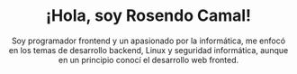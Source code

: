 <!--
### Hi there 👋
-->

<!--
**rosendocamal/rosendocamal** is a ✨ _special_ ✨ repository because its `README.md` (this file) appears on your GitHub profile.

Here are some ideas to get you started:

- 🔭 I’m currently working on ...
- 🌱 I’m currently learning ...
- 👯 I’m looking to collaborate on ...
- 🤔 I’m looking for help with ...
- 💬 Ask me about ...
- 📫 How to reach me: ...
- 😄 Pronouns: ...
- ⚡ Fun fact: ...
-->

<div class="container">
    <div class="container__name" align="center">
        <h1>¡Hola, soy Rosendo Camal!</h1>
    </div>
    <div class="container_text" align="center">
        <p>Soy programador frontend y un apasionado por la informática, me enfocó en los temas de desarrollo backend, Linux y seguridad informática, aunque en un principio conocí el desarrollo web fronted.</p>
    </div>
</div>
